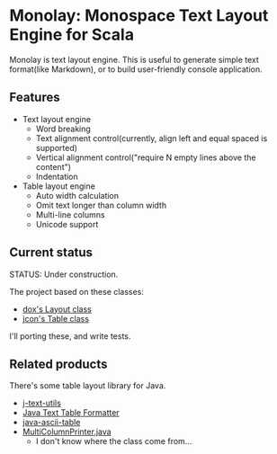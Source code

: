 # Monolay: Monospace Text Layout Engine for Scala

Monolay is text layout engine.
This is useful to generate simple text format(like Markdown), or to build user-friendly console application.

## Features

* Text layout engine
  * Word breaking
  * Text alignment control(currently, align left and equal spaced is supported)
  * Vertical alignment control("require N empty lines above the content")
  * Indentation
* Table layout engine
  * Auto width calculation
  * Omit text longer than column width
  * Multi-line columns
  * Unicode support

## Current status

STATUS: Under construction.

The project based on these classes:

* [dox's Layout class](https://github.com/todesking/dox/blob/6dfdb522fb3d5c7040dc64274e5e9cad0b8635ba/formatter.scala#L3)
* [jcon's Table class](https://github.com/todesking/jcon/blob/04d7ab11f13959d2b6f579695112bd85bce6e768/src/main/scala/Table.scala)

I'll porting these, and write tests.

## Related products

There's some table layout library for Java.

* [j-text-utils](https://code.google.com/p/j-text-utils/)
* [Java Text Table Formatter](http://texttablefmt.sourceforge.net/)
* [java-ascii-table](https://code.google.com/p/java-ascii-table/)
* [MultiColumnPrinter.java](http://www.java2s.com/Code/Java/Development-Class/Utilityclassforprintingalignedcolumnsoftext.htm)
  * I don't know where the class come from...

